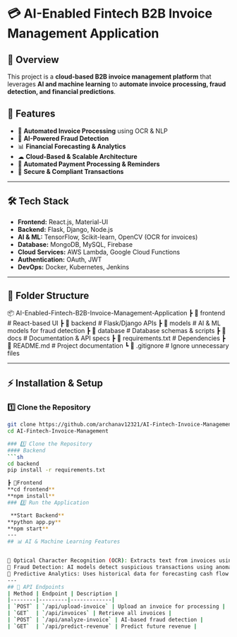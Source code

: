 # 💳 AI-Enabled Fintech B2B Invoice Management Application

## 📌 Overview
This project is a **cloud-based B2B invoice management platform** that leverages **AI and machine learning** to **automate invoice processing, fraud detection, and financial predictions**.

## 🚀 Features
- 📑 **Automated Invoice Processing** using OCR & NLP  
- 🤖 **AI-Powered Fraud Detection**  
- 📊 **Financial Forecasting & Analytics**  
- ☁ **Cloud-Based & Scalable Architecture**  
- 🔄 **Automated Payment Processing & Reminders**  
- 🔐 **Secure & Compliant Transactions**  

---

## 🛠️ Tech Stack
- **Frontend:** React.js, Material-UI  
- **Backend:** Flask, Django, Node.js  
- **AI & ML:** TensorFlow, Scikit-learn, OpenCV (OCR for invoices)  
- **Database:** MongoDB, MySQL, Firebase  
- **Cloud Services:** AWS Lambda, Google Cloud Functions  
- **Authentication:** OAuth, JWT  
- **DevOps:** Docker, Kubernetes, Jenkins  

---

## 📂 Folder Structure
📦 AI-Enabled-Fintech-B2B-Invoice-Management-Application ┣ 📂 frontend # React-based UI
┣ 📂 backend # Flask/Django APIs
┣ 📂 models # AI & ML models for fraud detection
┣ 📂 database # Database schemas & scripts
┣ 📂 docs # Documentation & API specs
┣ 📜 requirements.txt # Dependencies
┣ 📜 README.md # Project documentation
┗ 📜 .gitignore # Ignore unnecessary files

---

## ⚡ Installation & Setup
### 1️⃣ Clone the Repository
```sh
git clone https://github.com/archanav12321/AI-Fintech-Invoice-Management.git
cd AI-Fintech-Invoice-Management

### 1️⃣ Clone the Repository
#### Backend
```sh
cd backend
pip install -r requirements.txt

┣ 📂Frontend
**cd frontend**
**npm install**
### 3️⃣ Run the Application

 **Start Backend**
**python app.py**
**npm start**
---
## 📊 AI & Machine Learning Features


🔹 Optical Character Recognition (OCR): Extracts text from invoices using OpenCV & Tesseract
🔹 Fraud Detection: AI models detect suspicious transactions using anomaly detection
🔹 Predictive Analytics: Uses historical data for forecasting cash flow & revenue
---
## 🔗 API Endpoints
| Method | Endpoint | Description |
|--------|---------|-------------|
| `POST` | `/api/upload-invoice` | Upload an invoice for processing |
| `GET`  | `/api/invoices` | Retrieve all invoices |
| `POST` | `/api/analyze-invoice` | AI-based fraud detection |
| `GET`  | `/api/predict-revenue` | Predict future revenue |



